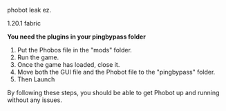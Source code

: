phobot leak ez.

1.20.1 fabric

**You need the plugins in your pingbypass folder**

1. Put the Phobos file in the "mods" folder. 
2. Run the game. 
3. Once the game has loaded, close it. 
4. Move both the GUI file and the Phobot file to the "pingbypass" folder.
5. Then Launch

By following these steps, you should be able to get Phobot up and running without any issues.
